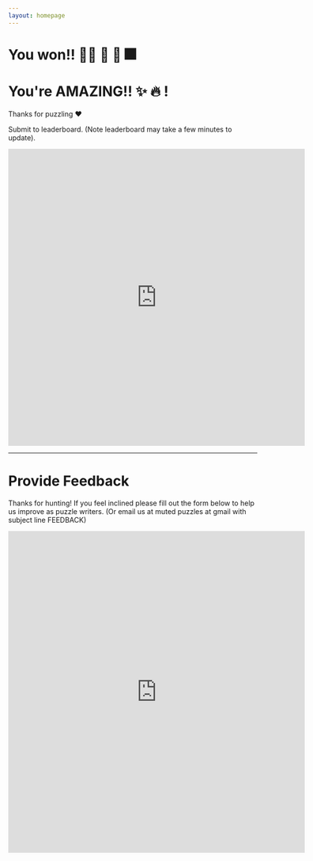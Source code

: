 ```yaml
---
layout: homepage 
---
```


# You won!! 🎉🎈 🎇 🎊 🎆

# You're AMAZING!!  ✨ 🔥 !

Thanks for puzzling ❤️

Submit to leaderboard. (Note leaderboard may take a few minutes to update). 

<iframe src="https://docs.google.com/forms/d/e/1FAIpQLSclnZtz12QMCGNF007cnXuSh3ilBwG8ilWNZ4DiGcPhokM5Rw/viewform?embedded=true" width="600" height="600" frameborder="0" marginheight="0" marginwidth="0">Loading…</iframe>


* * * 

# Provide Feedback

Thanks for hunting! If you feel inclined please fill out the form below to help
us improve as puzzle writers. (Or email us at muted puzzles at gmail with subject line FEEDBACK)

<iframe
src="https://docs.google.com/forms/d/e/1FAIpQLSecPTIR03lfSIbjxPjdts8dzLb5_fOnueDb78aLXT0z6CKyBw/viewform?embedded=true"
width="600" height="650" frameborder="0" marginheight="0"
marginwidth="0">Loading…</iframe>

